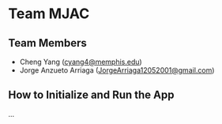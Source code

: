 # Team MJAC

## Team Members



- Cheng Yang (cyang4@memphis.edu) 
- Jorge Anzueto Arriaga (JorgeArriaga12052001@gmail.com)



## How to Initialize and Run the App

...
